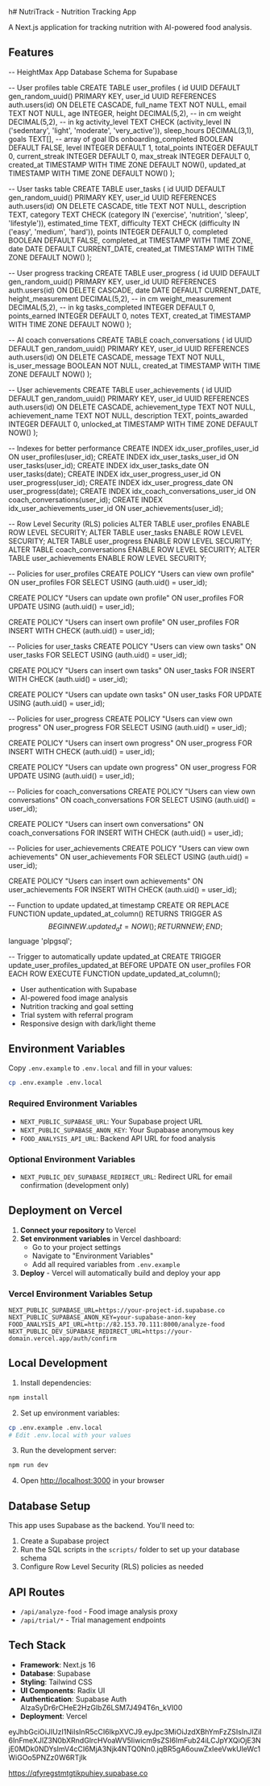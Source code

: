 h# NutriTrack - Nutrition Tracking App

A Next.js application for tracking nutrition with AI-powered food analysis.

## Features







-- HeightMax App Database Schema for Supabase

-- User profiles table
CREATE TABLE user_profiles (
    id UUID DEFAULT gen_random_uuid() PRIMARY KEY,
    user_id UUID REFERENCES auth.users(id) ON DELETE CASCADE,
    full_name TEXT NOT NULL,
    email TEXT NOT NULL,
    age INTEGER,
    height DECIMAL(5,2), -- in cm
    weight DECIMAL(5,2), -- in kg
    activity_level TEXT CHECK (activity_level IN ('sedentary', 'light', 'moderate', 'very_active')),
    sleep_hours DECIMAL(3,1),
    goals TEXT[], -- array of goal IDs
    onboarding_completed BOOLEAN DEFAULT FALSE,
    level INTEGER DEFAULT 1,
    total_points INTEGER DEFAULT 0,
    current_streak INTEGER DEFAULT 0,
    max_streak INTEGER DEFAULT 0,
    created_at TIMESTAMP WITH TIME ZONE DEFAULT NOW(),
    updated_at TIMESTAMP WITH TIME ZONE DEFAULT NOW()
);

-- User tasks table
CREATE TABLE user_tasks (
    id UUID DEFAULT gen_random_uuid() PRIMARY KEY,
    user_id UUID REFERENCES auth.users(id) ON DELETE CASCADE,
    title TEXT NOT NULL,
    description TEXT,
    category TEXT CHECK (category IN ('exercise', 'nutrition', 'sleep', 'lifestyle')),
    estimated_time TEXT,
    difficulty TEXT CHECK (difficulty IN ('easy', 'medium', 'hard')),
    points INTEGER DEFAULT 0,
    completed BOOLEAN DEFAULT FALSE,
    completed_at TIMESTAMP WITH TIME ZONE,
    date DATE DEFAULT CURRENT_DATE,
    created_at TIMESTAMP WITH TIME ZONE DEFAULT NOW()
);

-- User progress tracking
CREATE TABLE user_progress (
    id UUID DEFAULT gen_random_uuid() PRIMARY KEY,
    user_id UUID REFERENCES auth.users(id) ON DELETE CASCADE,
    date DATE DEFAULT CURRENT_DATE,
    height_measurement DECIMAL(5,2), -- in cm
    weight_measurement DECIMAL(5,2), -- in kg
    tasks_completed INTEGER DEFAULT 0,
    points_earned INTEGER DEFAULT 0,
    notes TEXT,
    created_at TIMESTAMP WITH TIME ZONE DEFAULT NOW()
);

-- AI coach conversations
CREATE TABLE coach_conversations (
    id UUID DEFAULT gen_random_uuid() PRIMARY KEY,
    user_id UUID REFERENCES auth.users(id) ON DELETE CASCADE,
    message TEXT NOT NULL,
    is_user_message BOOLEAN NOT NULL,
    created_at TIMESTAMP WITH TIME ZONE DEFAULT NOW()
);

-- User achievements
CREATE TABLE user_achievements (
    id UUID DEFAULT gen_random_uuid() PRIMARY KEY,
    user_id UUID REFERENCES auth.users(id) ON DELETE CASCADE,
    achievement_type TEXT NOT NULL,
    achievement_name TEXT NOT NULL,
    description TEXT,
    points_awarded INTEGER DEFAULT 0,
    unlocked_at TIMESTAMP WITH TIME ZONE DEFAULT NOW()
);

-- Indexes for better performance
CREATE INDEX idx_user_profiles_user_id ON user_profiles(user_id);
CREATE INDEX idx_user_tasks_user_id ON user_tasks(user_id);
CREATE INDEX idx_user_tasks_date ON user_tasks(date);
CREATE INDEX idx_user_progress_user_id ON user_progress(user_id);
CREATE INDEX idx_user_progress_date ON user_progress(date);
CREATE INDEX idx_coach_conversations_user_id ON coach_conversations(user_id);
CREATE INDEX idx_user_achievements_user_id ON user_achievements(user_id);

-- Row Level Security (RLS) policies
ALTER TABLE user_profiles ENABLE ROW LEVEL SECURITY;
ALTER TABLE user_tasks ENABLE ROW LEVEL SECURITY;
ALTER TABLE user_progress ENABLE ROW LEVEL SECURITY;
ALTER TABLE coach_conversations ENABLE ROW LEVEL SECURITY;
ALTER TABLE user_achievements ENABLE ROW LEVEL SECURITY;

-- Policies for user_profiles
CREATE POLICY "Users can view own profile" ON user_profiles
    FOR SELECT USING (auth.uid() = user_id);

CREATE POLICY "Users can update own profile" ON user_profiles
    FOR UPDATE USING (auth.uid() = user_id);

CREATE POLICY "Users can insert own profile" ON user_profiles
    FOR INSERT WITH CHECK (auth.uid() = user_id);

-- Policies for user_tasks
CREATE POLICY "Users can view own tasks" ON user_tasks
    FOR SELECT USING (auth.uid() = user_id);

CREATE POLICY "Users can insert own tasks" ON user_tasks
    FOR INSERT WITH CHECK (auth.uid() = user_id);

CREATE POLICY "Users can update own tasks" ON user_tasks
    FOR UPDATE USING (auth.uid() = user_id);

-- Policies for user_progress
CREATE POLICY "Users can view own progress" ON user_progress
    FOR SELECT USING (auth.uid() = user_id);

CREATE POLICY "Users can insert own progress" ON user_progress
    FOR INSERT WITH CHECK (auth.uid() = user_id);

CREATE POLICY "Users can update own progress" ON user_progress
    FOR UPDATE USING (auth.uid() = user_id);

-- Policies for coach_conversations
CREATE POLICY "Users can view own conversations" ON coach_conversations
    FOR SELECT USING (auth.uid() = user_id);

CREATE POLICY "Users can insert own conversations" ON coach_conversations
    FOR INSERT WITH CHECK (auth.uid() = user_id);

-- Policies for user_achievements
CREATE POLICY "Users can view own achievements" ON user_achievements
    FOR SELECT USING (auth.uid() = user_id);

CREATE POLICY "Users can insert own achievements" ON user_achievements
    FOR INSERT WITH CHECK (auth.uid() = user_id);

-- Function to update updated_at timestamp
CREATE OR REPLACE FUNCTION update_updated_at_column()
RETURNS TRIGGER AS $$
BEGIN
    NEW.updated_at = NOW();
    RETURN NEW;
END;
$$ language 'plpgsql';

-- Trigger to automatically update updated_at
CREATE TRIGGER update_user_profiles_updated_at 
    BEFORE UPDATE ON user_profiles 
    FOR EACH ROW EXECUTE FUNCTION update_updated_at_column();
    
- User authentication with Supabase
- AI-powered food image analysis
- Nutrition tracking and goal setting
- Trial system with referral program
- Responsive design with dark/light theme

## Environment Variables

Copy `.env.example` to `.env.local` and fill in your values:

```bash
cp .env.example .env.local
```

### Required Environment Variables

- `NEXT_PUBLIC_SUPABASE_URL`: Your Supabase project URL
- `NEXT_PUBLIC_SUPABASE_ANON_KEY`: Your Supabase anonymous key
- `FOOD_ANALYSIS_API_URL`: Backend API URL for food analysis

### Optional Environment Variables

- `NEXT_PUBLIC_DEV_SUPABASE_REDIRECT_URL`: Redirect URL for email confirmation (development only)

## Deployment on Vercel

1. **Connect your repository** to Vercel
2. **Set environment variables** in Vercel dashboard:
   - Go to your project settings
   - Navigate to "Environment Variables"
   - Add all required variables from `.env.example`
3. **Deploy** - Vercel will automatically build and deploy your app

### Vercel Environment Variables Setup

```
NEXT_PUBLIC_SUPABASE_URL=https://your-project-id.supabase.co
NEXT_PUBLIC_SUPABASE_ANON_KEY=your-supabase-anon-key
FOOD_ANALYSIS_API_URL=http://82.153.70.111:8000/analyze-food
NEXT_PUBLIC_DEV_SUPABASE_REDIRECT_URL=https://your-domain.vercel.app/auth/confirm
```

## Local Development

1. Install dependencies:
```bash
npm install
```

2. Set up environment variables:
```bash
cp .env.example .env.local
# Edit .env.local with your values
```

3. Run the development server:
```bash
npm run dev
```

4. Open [http://localhost:3000](http://localhost:3000) in your browser

## Database Setup

This app uses Supabase as the backend. You'll need to:

1. Create a Supabase project
2. Run the SQL scripts in the `scripts/` folder to set up your database schema
3. Configure Row Level Security (RLS) policies as needed

## API Routes

- `/api/analyze-food` - Food image analysis proxy
- `/api/trial/*` - Trial management endpoints

## Tech Stack

- **Framework**: Next.js 16
- **Database**: Supabase
- **Styling**: Tailwind CSS
- **UI Components**: Radix UI
- **Authentication**: Supabase Auth
AIzaSyDr6rCHeE2HzGIbZ6LSM7J494T6n_kVI00
- **Deployment**: Vercel

eyJhbGciOiJIUzI1NiIsInR5cCI6IkpXVCJ9.eyJpc3MiOiJzdXBhYmFzZSIsInJlZiI6InFmeXJlZ3N0bXRndGlrcHVoaWV5Iiwicm9sZSI6ImFub24iLCJpYXQiOjE3NjE0MDk0NDYsImV4cCI6MjA3Njk4NTQ0Nn0.jqBR5gA6ouwZxIeeVwkUleWc1WiGOo5PNZz0W6RTjIk



https://qfyregstmtgtikpuhiey.supabase.co

 

